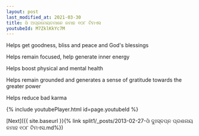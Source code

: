 ```yaml
---
layout: post
last_modified_at: 2021-03-30
title: ଓଁ ଅପ୍ରମେୟତମାନେ ନମାହ ୧୦୮ ଟିମଏସ
youtubeId: M7ZklKkYc7M
---
```

 
 
Helps get goodness, bliss and peace and God's blessings
 
Helps remain focused, help generate inner energy 
 
Helps boost physical and mental health 
 
Helps remain grounded and generates a sense of gratitude towards the greater power 
 
Helps reduce bad karma
 
 
 
 


{% include youtubePlayer.html id=page.youtubeId %}
 
[Next]({{ site.baseurl }}{% link  split1/_posts/2013-02-27-ଓଁ ଦୁଃସ୍ବପ୍ନ ପ୍ରଶନାୟ ନମାହ ୧୦୮ ଟିମଏସ.md%})
 
